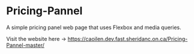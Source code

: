 # Pricing-Pannel
A simple pricing panel web page that uses Flexbox and media queries.

Visit the website here -> https://caoilen.dev.fast.sheridanc.on.ca/Pricing-Pannel-master/
